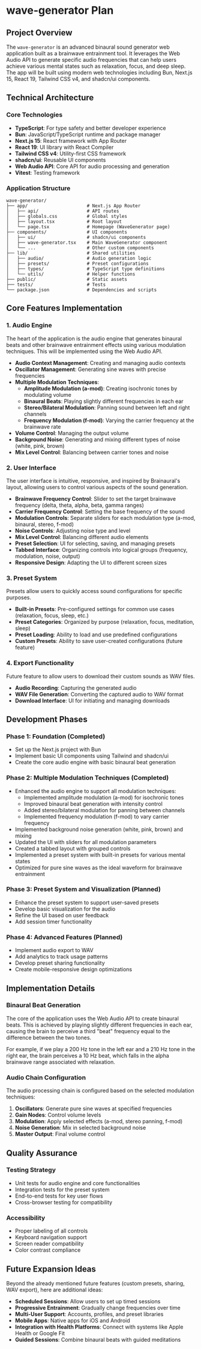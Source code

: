 # wave-generator Plan

## Project Overview

The `wave-generator` is an advanced binaural sound generator web application built as a brainwave entrainment tool. It leverages the Web Audio API to generate specific audio frequencies that can help users achieve various mental states such as relaxation, focus, and deep sleep. The app will be built using modern web technologies including Bun, Next.js 15, React 19, Tailwind CSS v4, and shadcn/ui components.

## Technical Architecture

### Core Technologies

- **TypeScript**: For type safety and better developer experience
- **Bun**: JavaScript/TypeScript runtime and package manager
- **Next.js 15**: React framework with App Router
- **React 19**: UI library with React Compiler
- **Tailwind CSS v4**: Utility-first CSS framework
- **shadcn/ui**: Reusable UI components
- **Web Audio API**: Core API for audio processing and generation
- **Vitest**: Testing framework

### Application Structure

```
wave-generator/
├── app/                      # Next.js App Router
│   ├── api/                  # API routes
│   ├── globals.css           # Global styles
│   ├── layout.tsx            # Root layout
│   └── page.tsx              # Homepage (WaveGenerator page)
├── components/               # UI components
│   ├── ui/                   # shadcn/ui components
│   ├── wave-generator.tsx    # Main WaveGenerator component
│   └── ...                   # Other custom components
├── lib/                      # Shared utilities
│   ├── audio/                # Audio generation logic
│   ├── presets/              # Preset configurations
│   ├── types/                # TypeScript type definitions
│   └── utils/                # Helper functions
├── public/                   # Static assets
├── tests/                    # Tests
└── package.json              # Dependencies and scripts
```

## Core Features Implementation

### 1. Audio Engine

The heart of the application is the audio engine that generates binaural beats and other brainwave entrainment effects using various modulation techniques. This will be implemented using the Web Audio API.

- **Audio Context Management**: Creating and managing audio contexts
- **Oscillator Management**: Generating sine waves with precise frequencies
- **Multiple Modulation Techniques**:
  - **Amplitude Modulation (a-mod)**: Creating isochronic tones by modulating volume
  - **Binaural Beats**: Playing slightly different frequencies in each ear
  - **Stereo/Bilateral Modulation**: Panning sound between left and right channels
  - **Frequency Modulation (f-mod)**: Varying the carrier frequency at the brainwave rate
- **Volume Control**: Managing the output volume
- **Background Noise**: Generating and mixing different types of noise (white, pink, brown)
- **Mix Level Control**: Balancing between carrier tones and noise

### 2. User Interface

The user interface is intuitive, responsive, and inspired by Brainaural's layout, allowing users to control various aspects of the sound generation.

- **Brainwave Frequency Control**: Slider to set the target brainwave frequency (delta, theta, alpha, beta, gamma ranges)
- **Carrier Frequency Control**: Setting the base frequency of the sound
- **Modulation Controls**: Separate sliders for each modulation type (a-mod, binaural, stereo, f-mod)
- **Noise Controls**: Adjusting noise type and level
- **Mix Level Control**: Balancing different audio elements
- **Preset Selection**: UI for selecting, saving, and managing presets
- **Tabbed Interface**: Organizing controls into logical groups (frequency, modulation, noise, output)
- **Responsive Design**: Adapting the UI to different screen sizes

### 3. Preset System

Presets allow users to quickly access sound configurations for specific purposes.

- **Built-in Presets**: Pre-configured settings for common use cases (relaxation, focus, sleep, etc.)
- **Preset Categories**: Organized by purpose (relaxation, focus, meditation, sleep)
- **Preset Loading**: Ability to load and use predefined configurations
- **Custom Presets**: Ability to save user-created configurations (future feature)

### 4. Export Functionality

Future feature to allow users to download their custom sounds as WAV files.

- **Audio Recording**: Capturing the generated audio
- **WAV File Generation**: Converting the captured audio to WAV format
- **Download Interface**: UI for initiating and managing downloads

## Development Phases

### Phase 1: Foundation (Completed)

- Set up the Next.js project with Bun
- Implement basic UI components using Tailwind and shadcn/ui
- Create the core audio engine with basic binaural beat generation

### Phase 2: Multiple Modulation Techniques (Completed)

- Enhanced the audio engine to support all modulation techniques:
  - Implemented amplitude modulation (a-mod) for isochronic tones
  - Improved binaural beat generation with intensity control
  - Added stereo/bilateral modulation for panning between channels
  - Implemented frequency modulation (f-mod) to vary carrier frequency
- Implemented background noise generation (white, pink, brown) and mixing
- Updated the UI with sliders for all modulation parameters
- Created a tabbed layout with grouped controls
- Implemented a preset system with built-in presets for various mental states
- Optimized for pure sine waves as the ideal waveform for brainwave entrainment

### Phase 3: Preset System and Visualization (Planned)

- Enhance the preset system to support user-saved presets
- Develop basic visualization for the audio
- Refine the UI based on user feedback
- Add session timer functionality

### Phase 4: Advanced Features (Planned)

- Implement audio export to WAV
- Add analytics to track usage patterns
- Develop preset sharing functionality
- Create mobile-responsive design optimizations

## Implementation Details

### Binaural Beat Generation

The core of the application uses the Web Audio API to create binaural beats. This is achieved by playing slightly different frequencies in each ear, causing the brain to perceive a third "beat" frequency equal to the difference between the two tones.

For example, if we play a 200 Hz tone in the left ear and a 210 Hz tone in the right ear, the brain perceives a 10 Hz beat, which falls in the alpha brainwave range associated with relaxation.

### Audio Chain Configuration

The audio processing chain is configured based on the selected modulation techniques:

1. **Oscillators**: Generate pure sine waves at specified frequencies
2. **Gain Nodes**: Control volume levels
3. **Modulation**: Apply selected effects (a-mod, stereo panning, f-mod)
4. **Noise Generation**: Mix in selected background noise
5. **Master Output**: Final volume control

## Quality Assurance

### Testing Strategy

- Unit tests for audio engine and core functionalities
- Integration tests for the preset system
- End-to-end tests for key user flows
- Cross-browser testing for compatibility

### Accessibility

- Proper labeling of all controls
- Keyboard navigation support
- Screen reader compatibility
- Color contrast compliance

## Future Expansion Ideas

Beyond the already mentioned future features (custom presets, sharing, WAV export), here are additional ideas:

- **Scheduled Sessions**: Allow users to set up timed sessions
- **Progressive Entrainment**: Gradually change frequencies over time
- **Multi-User Support**: Accounts, profiles, and preset libraries
- **Mobile Apps**: Native apps for iOS and Android
- **Integration with Health Platforms**: Connect with systems like Apple Health or Google Fit
- **Guided Sessions**: Combine binaural beats with guided meditations
